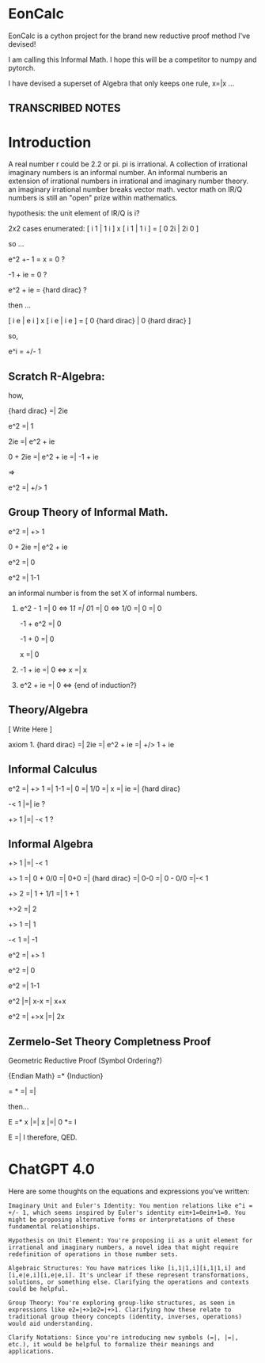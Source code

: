 # EonCalc

EonCalc is a cython project for the brand new reductive proof method I've devised!

I am calling this Informal Math. I hope this will be a competitor to numpy and pytorch.

I have devised a superset of Algebra that only keeps one rule, x=|x ...

## TRANSCRIBED NOTES
# Introduction
A real number r could be 2.2 or pi. pi is irrational. A collection of irrational imaginary numbers is an informal number.
An informal numberis an extension of irrational numbers in irrational and imaginary number theory.
an imaginary irrational number breaks vector math.
vector math on IR/Q numbers is still an "open" prize within mathematics.

hypothesis:
the unit element of IR/Q is i?

2x2 cases enumerated:
[ i 1 | 1 i ] x [ i 1 | 1 i ] = [ 0 2i | 2i 0 ]

so ...

e^2 +- 1 = x = 0 ?

-1 + ie = 0 ?

e^2 + ie = {hard dirac} ?

then ...

[ i e | e i ] x [ i e | i e ] = [ 0 {hard dirac} | 0 {hard dirac} ]

so,

e^i = +/- 1


## Scratch R-Algebra:
how,

{hard dirac} =| 2ie

e^2 =| 1

2ie =| e^2 + ie

0 + 2ie =| e^2 + ie =| -1 + ie

=>

e^2 =| +/> 1

## Group Theory of Informal Math.

e^2 =| +> 1

0 + 2ie =| e^2 + ie

e^2 =| 0

e^2 =| 1-1

an informal number is from the set X of informal numbers.

1. e^2 - 1 =| 0 <=> 1*1 =| 0*1 =| 0 <=> 1/0 =| 0 =| 0
   
   -1 + e^2 =| 0
   
   -1 + 0 =| 0
   
   x =| 0

2. -1 + ie =| 0 <=> x =| x

3. e^2 + ie =| 0 <=> {end of induction?}

## Theory/Algebra

[ Write Here ]

axiom 1. {hard dirac} =| 2ie =| e^2 + ie =| +/> 1 + ie

## Informal Calculus

e^2 =| +> 1 =| 1-1 =| 0 =| 1/0 =| x =| ie =| {hard dirac}

-< 1 |=| ie ?

+> 1 |=| -< 1 ?

## Informal Algebra

+> 1 |=| -< 1

+> 1 =| 0 + 0/0 =| 0+0 =| {hard dirac} =| 0-0 =| 0 - 0/0 =|-< 1

+> 2 =| 1 + 1/1 =| 1 + 1

+>2 =| 2

+> 1 =| 1

-< 1 =| -1

e^2 =| +> 1

e^2 =| 0

e^2 =| 1-1

e^2 |=| x-x =| x+x

e^2 =| +>x |=| 2x

## Zermelo-Set Theory Completness Proof

Geometric Reductive Proof (Symbol Ordering?)

{Endian Math} =* {Induction}

= * =| =|

then...

E =* x |=| x |=| 0 *= I

E =| I therefore, QED.


# ChatGPT 4.0

Here are some thoughts on the equations and expressions you've written:

    Imaginary Unit and Euler's Identity: You mention relations like e^i = +/- 1, which seems inspired by Euler's identity eiπ+1=0eiπ+1=0. You might be proposing alternative forms or interpretations of these fundamental relationships.
    
    Hypothesis on Unit Element: You're proposing ii as a unit element for irrational and imaginary numbers, a novel idea that might require redefinition of operations in those number sets.

    Algebraic Structures: You have matrices like [i,1∣1,i][i,1∣1,i] and [i,e∣e,i][i,e∣e,i]. It's unclear if these represent transformations, solutions, or something else. Clarifying the operations and contexts could be helpful.

    Group Theory: You're exploring group-like structures, as seen in expressions like e2=∣+>1e2=∣+>1. Clarifying how these relate to traditional group theory concepts (identity, inverses, operations) would aid understanding.

    Clarify Notations: Since you're introducing new symbols (=|, |=|, etc.), it would be helpful to formalize their meanings and applications.

